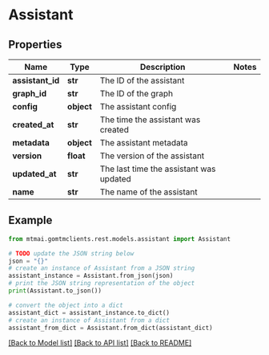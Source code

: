 # Assistant


## Properties

Name | Type | Description | Notes
------------ | ------------- | ------------- | -------------
**assistant_id** | **str** | The ID of the assistant | 
**graph_id** | **str** | The ID of the graph | 
**config** | **object** | The assistant config | 
**created_at** | **str** | The time the assistant was created | 
**metadata** | **object** | The assistant metadata | 
**version** | **float** | The version of the assistant | 
**updated_at** | **str** | The last time the assistant was updated | 
**name** | **str** | The name of the assistant | 

## Example

```python
from mtmai.gomtmclients.rest.models.assistant import Assistant

# TODO update the JSON string below
json = "{}"
# create an instance of Assistant from a JSON string
assistant_instance = Assistant.from_json(json)
# print the JSON string representation of the object
print(Assistant.to_json())

# convert the object into a dict
assistant_dict = assistant_instance.to_dict()
# create an instance of Assistant from a dict
assistant_from_dict = Assistant.from_dict(assistant_dict)
```
[[Back to Model list]](../README.md#documentation-for-models) [[Back to API list]](../README.md#documentation-for-api-endpoints) [[Back to README]](../README.md)


